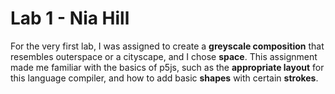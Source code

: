 # Lab 1 - Nia Hill
For the very first lab, I was assigned to create a **greyscale composition** that resembles outerspace or a cityscape, and I chose **space**. 
This assignment made me familiar with the basics of p5js, such as the **appropriate layout** for this language compiler, and how to add basic
**shapes** with certain **strokes**. 
